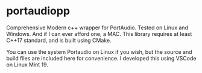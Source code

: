 # portaudiopp
Comprehensive Modern c++ wrapper for PortAudio. Tested on Linux and Windows. And if I can ever afford one, a MAC.
This library requires at least C++17 standard, and is built using CMake.

You can use the system Portaudio on Linux if you wish, but the source and build files are included here for convenience.
I developed this using VSCode on Linux Mint 19.


